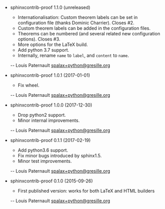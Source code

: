 * sphinxcontrib-proof 1.1.0 (unreleased)

    * Internationalisation: Custom theorem labels can be set in configuration file (thanks Dominic Charrier). Closes #2.
    * Custom theorem labels can be added in the configuration files.
    * Theorems can be numbered (and several related new configuration options). Closes #3.
    * More options for the LaTeX build.
    * Add python 3.7 support.
    * Internally, rename `name` to `label`, and `content` to `name`.

    -- Louis Paternault <spalax+python@gresille.org>

* sphinxcontrib-proof 1.0.1 (2017-01-01)

    * Fix wheel.

    -- Louis Paternault <spalax+python@gresille.org>

* sphinxcontrib-proof 1.0.0 (2017-12-30)

    * Drop python2 support.
    * Minor internal improvements.

    -- Louis Paternault <spalax+python@gresille.org>

* sphinxcontrib-proof 0.1.1 (2017-02-19)

    * Add python3.6 support.
    * Fix minor bugs introduced by sphinx1.5.
    * Minor test improvements.

    -- Louis Paternault <spalax+python@gresille.org>

* sphinxcontrib-proof 0.1.0 (2015-09-26)

    * First published version: works for both LaTeX and HTML builders

    -- Louis Paternault <spalax+python@gresille.org>
